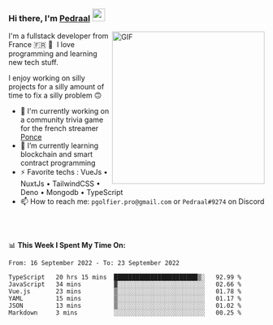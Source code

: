 ### Hi there, I'm <a href="https://pedraal.dev" target="_blank">Pedraal</a> <img src="https://media.giphy.com/media/hvRJCLFzcasrR4ia7z/giphy.gif" width="25px">
<img align="right" alt="GIF" src="https://pedraal.dev/avatar.png" width="300" height="300" />

I'm a fullstack developer from France 🇫🇷 🥖 &nbsp;I love programming and learning new
tech stuff.

I enjoy working on silly projects for a silly amount of time to fix a silly problem 🙃

- 🔭  I'm currently working on a community trivia game for the french streamer <a href="https://twitch.tv/ponce" target="_blank">Ponce</a>
- 🌱 I’m currently learning blockchain and smart contract programming
- ⚡ Favorite techs : VueJs &bull; NuxtJs &bull; TailwindCSS &bull; Deno &bull; Mongodb &bull; TypeScript
- 📫 How to reach me: `pgolfier.pro@gmail.com` or `Pedraal#9274` on Discord

<br>
<br>

📊 **This Week I Spent My Time On:**
<!--START_SECTION:waka-->

```text
From: 16 September 2022 - To: 23 September 2022

TypeScript   20 hrs 15 mins  ███████████████████████▒░   92.99 %
JavaScript   34 mins         ▓░░░░░░░░░░░░░░░░░░░░░░░░   02.66 %
Vue.js       23 mins         ▒░░░░░░░░░░░░░░░░░░░░░░░░   01.78 %
YAML         15 mins         ▒░░░░░░░░░░░░░░░░░░░░░░░░   01.17 %
JSON         13 mins         ▒░░░░░░░░░░░░░░░░░░░░░░░░   01.02 %
Markdown     3 mins          ░░░░░░░░░░░░░░░░░░░░░░░░░   00.25 %
```

<!--END_SECTION:waka-->
